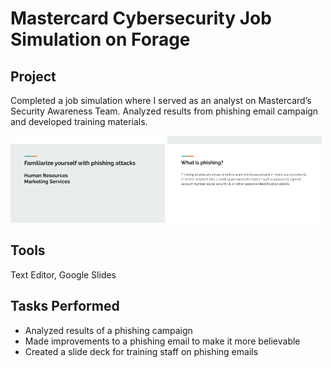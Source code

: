 # Mastercard Cybersecurity Job Simulation on Forage

## Project
Completed a job simulation where I served as an analyst on Mastercard’s Security Awareness Team. Analyzed results from phishing email campaign and developed training materials.

<img src="https://github.com/Sarah269/bug-free-eureka/blob/main/Mastercard%20Cybersecurity/Mastercard%20Phishing%20Training%20Slide%201%20Task%202.png" width=49%>
<img src="https://github.com/Sarah269/bug-free-eureka/blob/main/Mastercard%20Cybersecurity/Mastercard%20Phishing%20Training%20Slide%202%20Task%202.png" width=49%>



## Tools
Text Editor, Google Slides

## Tasks Performed
* Analyzed results of a phishing campaign
* Made improvements to a phishing email to make it more believable
* Created a slide deck for training staff on phishing emails

